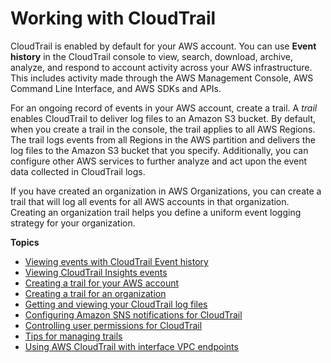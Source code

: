# Working with CloudTrail<a name="cloudtrail-getting-started"></a>

CloudTrail is enabled by default for your AWS account\. You can use **Event history** in the CloudTrail console to view, search, download, archive, analyze, and respond to account activity across your AWS infrastructure\. This includes activity made through the AWS Management Console, AWS Command Line Interface, and AWS SDKs and APIs\.

For an ongoing record of events in your AWS account, create a trail\. A *trail* enables CloudTrail to deliver log files to an Amazon S3 bucket\. By default, when you create a trail in the console, the trail applies to all AWS Regions\. The trail logs events from all Regions in the AWS partition and delivers the log files to the Amazon S3 bucket that you specify\. Additionally, you can configure other AWS services to further analyze and act upon the event data collected in CloudTrail logs\. 

If you have created an organization in AWS Organizations, you can create a trail that will log all events for all AWS accounts in that organization\. Creating an organization trail helps you define a uniform event logging strategy for your organization\.

**Topics**
+ [Viewing events with CloudTrail Event history](view-cloudtrail-events.md)
+ [Viewing CloudTrail Insights events](view-insights-events.md)
+ [Creating a trail for your AWS account](cloudtrail-create-and-update-a-trail.md)
+ [Creating a trail for an organization](creating-trail-organization.md)
+ [Getting and viewing your CloudTrail log files](get-and-view-cloudtrail-log-files.md)
+ [Configuring Amazon SNS notifications for CloudTrail](configure-sns-notifications-for-cloudtrail.md)
+ [Controlling user permissions for CloudTrail](control-user-permissions-for-cloudtrail.md)
+ [Tips for managing trails](cloudtrail-concepts-trails-managing-and-using.md)
+ [Using AWS CloudTrail with interface VPC endpoints](cloudtrail-and-interface-VPC.md)
